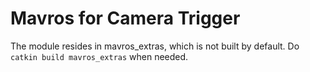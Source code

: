 # Mavros for Camera Trigger

The module resides in mavros_extras, which is not built by default. Do `catkin build mavros_extras` when needed.